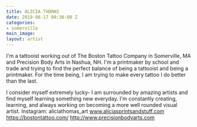 ```yaml
---
title: ALICIA THOMAS
date: 2019-06-17 00:36:00 Z
categories:
- somerville
main_image: 
layout: artist
---
```


 I'm a tattooist working out of The Boston Tattoo Company in Somerville, MA and Precision Body Arts in Nashua, NH. I'm a printmaker by school and trade and trying to find the perfect balance of being a tattooist and being a printmaker. For the time being, I am trying to make every tattoo I do better than the last.

I consider myself extremely lucky- I am surrounded by amazing artists and find myself learning something new everyday. I'm constantly creating, learning, and always working on becoming a more well rounded visual artist.
Instagram: aliciathomas_art
www.aliciasprintsandstuff.com
https://bostontattoo.com/
http://www.precisionbodyarts.com